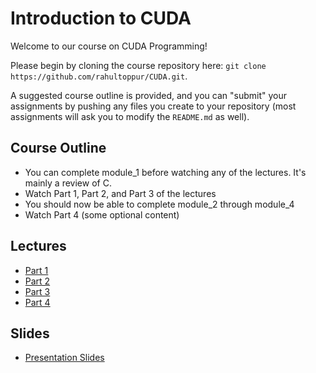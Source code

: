 # Introduction to CUDA
Welcome to our course on CUDA Programming! 

Please begin by cloning the course repository here: `git clone https://github.com/rahultoppur/CUDA.git`. 

A suggested course outline is provided, and you can "submit" your assignments by pushing any files you create to your repository (most assignments will ask you to modify the `README.md` as well).

## Course Outline
* You can complete module_1 before watching any of the lectures. It's mainly a review of C.
* Watch Part 1, Part 2, and Part 3 of the lectures
* You should now be able to complete module_2 through module_4
* Watch Part 4 (some optional content)

## Lectures
* [Part 1](https://drive.google.com/file/d/1q4Hi9dKXhtOD0rDh3VvzoUn2OhqHXGJ-/view?usp=sharing)
* [Part 2](https://drive.google.com/file/d/14F1MAbD69esFYLT2dIYDniVKex9ol4U7/view?usp=sharing)
* [Part 3](https://drive.google.com/file/d/1N8Ps0L7tL1B2sJx9XMHuw9H_CQMdCxLX/view?usp=sharing)
* [Part 4](https://drive.google.com/file/d/1vqdP4SEswH5gVIZ2J2Qo8rhRN04gCEx8/view?usp=sharing)

## Slides
* [Presentation Slides](https://docs.google.com/presentation/d/1SsCLm-Z3ZxQJ9F3DFjk0OKpBNGyDcVNThvxqIELRmic/edit?usp=sharing)
